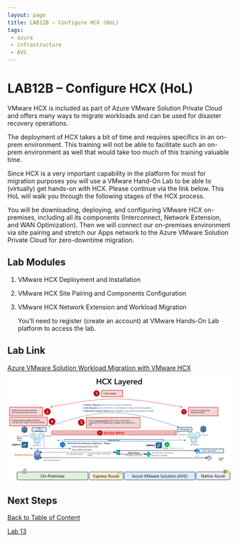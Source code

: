 ```yaml
---
layout: page
title: LAB12B – Configure HCX (HoL)
tags: 
 - azure
 - infrastructure
 - AVS
---
```

# LAB12B – Configure HCX (HoL)

VMware HCX is included as part of Azure VMware Solution Private Cloud and offers
many ways to migrate workloads and can be used for disaster recovery operations.

The deployment of HCX takes a bit of time and requires specifics in an on-prem
environment. This training will not be able to facilitate such an on-prem
environment as well that would take too much of this training valuable time.

Since HCX is a very important capability in the platform for most for migration
purposes you will use a VMware Hand-On Lab to be able to (virtually) get
hands-on with HCX. Please continue via the link below. This HoL will walk you
through the following stages of the HCX process.

You will be downloading, deploying, and configuring VMware HCX on-premises,
including all its components (Interconnect, Network Extension, and WAN
Optimization). Then we will connect our on-premises environment via site pairing
and stretch our Apps network to the Azure VMware Solution Private Cloud for
zero-downtime migration.

## Lab Modules

1. VMware HCX Deployment and Installation

2. VMware HCX Site Pairing and Components Configuration

3. VMware HCX Network Extension and Workload Migration

   You’ll need to register (create an account) at VMware Hands-On Lab platform
   to access the lab.

## Lab Link

 [Azure VMware Solution Workload Migration with VMware HCX](https://labs.hol.vmware.com/HOL/catalogs/lab/9433) 

![hcx](media/lab-12/3e6714f9fd0cb71bf8f90b4b567e78d9.png)

## Next Steps

[Back to Table of Content](toc.md#table-of-contents)

[Lab 13](lab-13.md)
